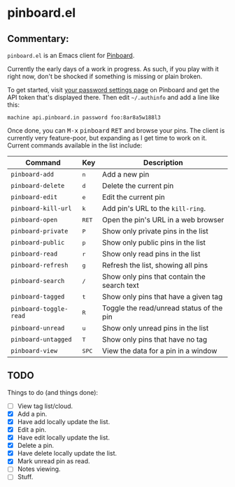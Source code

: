 # pinboard.el

## Commentary:

`pinboard.el` is an Emacs client for [Pinboard](https://pinboard.in/).

Currently the early days of a work in progress. As such, if you play with it
right now, don't be shocked if something is missing or plain broken.

To get started, visit [your password settings
page](https://pinboard.in/settings/password) on Pinboard and get the API
token that's displayed there. Then edit `~/.authinfo` and add a line like
this:

```
machine api.pinboard.in password foo:8ar8a5w188l3
```

Once done, you can <kbd>M-x</kbd> <kbd>pinboard</kbd> <kbd>RET</kbd> and
browse your pins. The client is currently very feature-poor, but expanding
as I get time to work on it. Current commands available in the list include:

| Command                | Key            | Description                                 |
|------------------------|----------------|---------------------------------------------|
| `pinboard-add`         | <kbd>n</kbd>   | Add a new pin                               |
| `pinboard-delete`      | <kbd>d</kbd>   | Delete the current pin                      |
| `pinboard-edit`        | <kbd>e</kbd>   | Edit the current pin                        |
| `pinboard-kill-url`    | <kbd>k</kbd>   | Add pin's URL to the `kill-ring`.           |
| `pinboard-open`        | <kbd>RET</kbd> | Open the pin's URL in a web browser         |
| `pinboard-private`     | <kbd>P</kbd>   | Show only private pins in the list          |
| `pinboard-public`      | <kbd>p</kbd>   | Show only public pins in the list           |
| `pinboard-read`        | <kbd>r</kbd>   | Show only read pins in the list             |
| `pinboard-refresh`     | <kbd>g</kbd>   | Refresh the list, showing all pins          |
| `pinboard-search`      | <kbd>/</kbd>   | Show only pins that contain the search text |
| `pinboard-tagged`      | <kbd>t</kbd>   | Show only pins that have a given tag        |
| `pinboard-toggle-read` | <kbd>R</kbd>   | Toggle the read/unread status of the pin    |
| `pinboard-unread`      | <kbd>u</kbd>   | Show only unread pins in the list           |
| `pinboard-untagged`    | <kbd>T</kbd>   | Show only pins that have no tag             |
| `pinboard-view`        | <kbd>SPC</kbd> | View the data for a pin in a window         |

## TODO

Things to do (and things done):

- [ ] View tag list/cloud.
- [X] Add a pin.
- [X] Have add locally update the list.
- [X] Edit a pin.
- [X] Have edit locally update the list.
- [X] Delete a pin.
- [X] Have delete locally update the list.
- [X] Mark unread pin as read.
- [ ] Notes viewing.
- [ ] Stuff.

[//]: # (README.md ends here)

